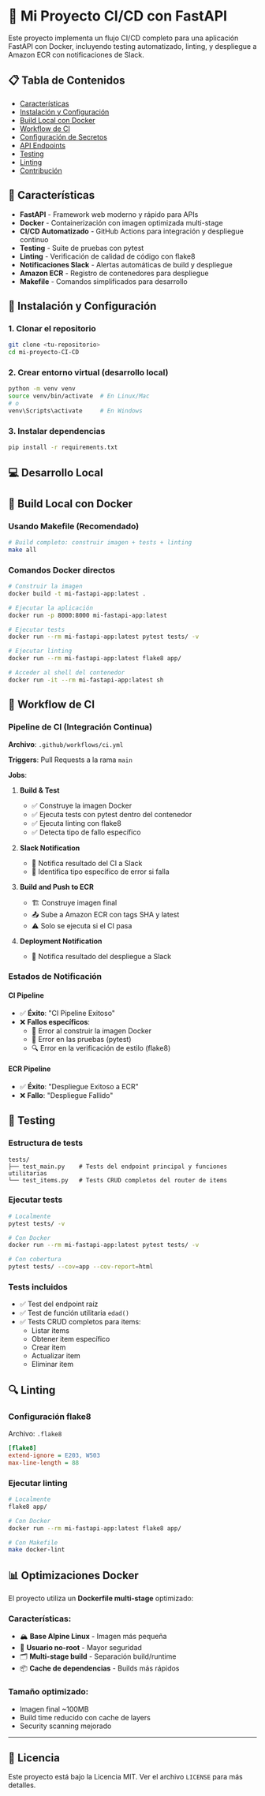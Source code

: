 
# 🚀 Mi Proyecto CI/CD con FastAPI

Este proyecto implementa un flujo CI/CD completo para una aplicación FastAPI con Docker, incluyendo testing automatizado, linting, y despliegue a Amazon ECR con notificaciones de Slack.

## 📋 Tabla de Contenidos

- [Características](#-características)
- [Instalación y Configuración](#-instalación-y-configuración)
- [Build Local con Docker](#-build-local-con-docker)
- [Workflow de CI](#-workflow-de-cicd)
- [Configuración de Secretos](#-configuración-de-secretos)
- [API Endpoints](#-api-endpoints)
- [Testing](#-testing)
- [Linting](#-linting)
- [Contribución](#-contribución)

## 🌟 Características

- **FastAPI** - Framework web moderno y rápido para APIs
- **Docker** - Containerización con imagen optimizada multi-stage
- **CI/CD Automatizado** - GitHub Actions para integración y despliegue continuo
- **Testing** - Suite de pruebas con pytest
- **Linting** - Verificación de calidad de código con flake8
- **Notificaciones Slack** - Alertas automáticas de build y despliegue
- **Amazon ECR** - Registro de contenedores para despliegue
- **Makefile** - Comandos simplificados para desarrollo

## 🚀 Instalación y Configuración

### 1. Clonar el repositorio

```bash
git clone <tu-repositorio>
cd mi-proyecto-CI-CD
```

### 2. Crear entorno virtual (desarrollo local)

```bash
python -m venv venv
source venv/bin/activate  # En Linux/Mac
# o
venv\Scripts\activate     # En Windows
```

### 3. Instalar dependencias

```bash
pip install -r requirements.txt
```

## 💻 Desarrollo Local

## 🐳 Build Local con Docker

### Usando Makefile (Recomendado)

```bash
# Build completo: construir imagen + tests + linting
make all

```

### Comandos Docker directos

```bash
# Construir la imagen
docker build -t mi-fastapi-app:latest .

# Ejecutar la aplicación
docker run -p 8000:8000 mi-fastapi-app:latest

# Ejecutar tests
docker run --rm mi-fastapi-app:latest pytest tests/ -v

# Ejecutar linting
docker run --rm mi-fastapi-app:latest flake8 app/

# Acceder al shell del contenedor
docker run -it --rm mi-fastapi-app:latest sh
```

## 🔄 Workflow de CI

### Pipeline de CI (Integración Continua)

**Archivo**: `.github/workflows/ci.yml`

**Triggers**: Pull Requests a la rama `main`

**Jobs**:

1. **Build & Test**
   - ✅ Construye la imagen Docker
   - ✅ Ejecuta tests con pytest dentro del contenedor
   - ✅ Ejecuta linting con flake8
   - ✅ Detecta tipo de fallo específico

2. **Slack Notification**
   - 📢 Notifica resultado del CI a Slack
   - 🎯 Identifica tipo específico de error si falla

3. **Build and Push to ECR**
   - 🏗️ Construye imagen final
   - 📤 Sube a Amazon ECR con tags SHA y latest
   - ⚠️ Solo se ejecuta si el CI pasa

4. **Deployment Notification**
   - 📢 Notifica resultado del despliegue a Slack

### Estados de Notificación

#### CI Pipeline
- ✅ **Éxito**: "CI Pipeline Exitoso"
- ❌ **Fallos específicos**:
  - 🐳 Error al construir la imagen Docker
  - 🧪 Error en las pruebas (pytest)
  - 🔍 Error en la verificación de estilo (flake8)

#### ECR Pipeline
- ✅ **Éxito**: "Despliegue Exitoso a ECR"
- ❌ **Fallo**: "Despliegue Fallido"



## 🧪 Testing

### Estructura de tests

```
tests/
├── test_main.py    # Tests del endpoint principal y funciones utilitarias
└── test_items.py   # Tests CRUD completos del router de items
```

### Ejecutar tests

```bash
# Localmente
pytest tests/ -v

# Con Docker
docker run --rm mi-fastapi-app:latest pytest tests/ -v

# Con cobertura
pytest tests/ --cov=app --cov-report=html
```

### Tests incluidos

- ✅ Test del endpoint raíz
- ✅ Test de función utilitaria `edad()`
- ✅ Tests CRUD completos para items:
  - Listar items
  - Obtener item específico
  - Crear item
  - Actualizar item
  - Eliminar item

## 🔍 Linting

### Configuración flake8

Archivo: `.flake8`

```ini
[flake8]
extend-ignore = E203, W503
max-line-length = 88
```

### Ejecutar linting

```bash
# Localmente
flake8 app/

# Con Docker
docker run --rm mi-fastapi-app:latest flake8 app/

# Con Makefile
make docker-lint
```


## 📊 Optimizaciones Docker

El proyecto utiliza un **Dockerfile multi-stage** optimizado:

### Características:
- 🏔️ **Base Alpine Linux** - Imagen más pequeña
- 👥 **Usuario no-root** - Mayor seguridad
- 🗂️ **Multi-stage build** - Separación build/runtime
- 📦 **Cache de dependencias** - Builds más rápidos

### Tamaño optimizado:
- Imagen final ~100MB 
- Build time reducido con cache de layers
- Security scanning mejorado

---

## 📝 Licencia

Este proyecto está bajo la Licencia MIT. Ver el archivo `LICENSE` para más detalles.

